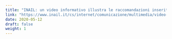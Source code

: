 ```yaml
---
title: "INAIL: un video informativo illustra le raccomandazioni inserite nel documento tecnico sulle misure contenitive per il trasporto pubblico collettivo durante la fase 2 "
link: "https://www.inail.it/cs/internet/comunicazione/multimedia/video-gallery/videogallery-pillola-trasporti-pubblici.html"
date: 2020-05-12
draft: false
weight: 1
---
```

